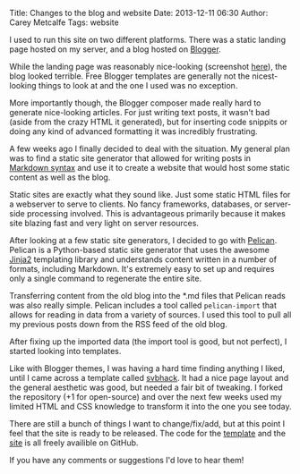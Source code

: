 Title: Changes to the blog and website
Date: 2013-12-11 06:30
Author: Carey Metcalfe
Tags: website

I used to run this site on two different platforms.
There was a static landing page hosted on my server, and a blog hosted on [Blogger][].

While the landing page was reasonably nice-looking (screenshot [here][screenshot]), the blog looked terrible.
Free Blogger templates are generally not the nicest-looking things to look at and the one I used was no exception.

More importantly though, the Blogger composer made really hard to generate nice-looking articles.
For just writing text posts, it wasn't bad (aside from the crazy HTML it generated), but for inserting code
snippits or doing any kind of advanced formatting it was incredibly frustrating.

A few weeks ago I finally decided to deal with the situation. My general plan was to find a static site generator
that allowed for writing posts in [Markdown syntax][] and use it to create a website that would
host some static content as well as the blog.

Static sites are exactly what they sound like. Just some static HTML files for a webserver to serve to clients.
No fancy frameworks, databases, or server-side processing involved. This is advantageous primarily because it
makes site blazing fast and very light on server resources.

After looking at a few static site generators, I decided to go with [Pelican][].
Pelican is a Python-based static site generator that uses the awesome [Jinja2][] templating library
and understands content written in a number of formats, including Markdown.
It's extremely easy to set up and requires only a single command to regenerate the entire site.

Transferring content from the old blog into the *.md files that Pelican reads was also really simple.
Pelican includes a tool called `pelican-import` that allows for reading in data from a variety of sources.
I used this tool to pull all my previous posts down from the RSS feed of the old blog.

After fixing up the imported data (the import tool is good, but not perfect), I started looking into templates.

Like with Blogger themes, I was having a hard time finding anything I liked, until I came across a template called [svbhack][].
It had a nice page layout and the general aesthetic was good, but needed a fair bit of tweaking.
I forked the repository (+1 for open-source) and over the next few weeks used my limited HTML and CSS knowledge to transform it into the one you see today.

There are still a bunch of things I want to change/fix/add, but at this point I feel that the site is ready to be released.
The code for the [template] and the [site] is all freely availible on GitHub.

If you have any comments or suggestions I'd love to hear them!

  [Blogger]: http://blogger.com
  [screenshot]: {filename}/images/old_website_screenshot.png
  [Markdown syntax]: http://daringfireball.net/projects/markdown
  [Pelican]: http://blog.getpelican.com
  [Jinja2]: http://jinja.pocoo.org/docs
  [svbhack]: https://github.com/giulivo/pelican-svbhack
  [template]: https://github.com/pR0Ps/pelican-svbhack
  [site]: https://github.com/pR0Ps/website
